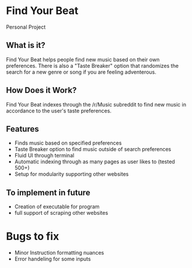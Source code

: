 # Find Your Beat
Personal Project
## What is it?
Find Your Beat helps people find new music based on their own preferences. There is also a "Taste Breaker" option that randomizes the search for a new genre or song if you are feeling adventerous.

## How Does it Work?
Find Your Beat indexes through the /r/Music subreddit to find new music in accordance to the user's taste preferences.

## Features
* Finds music based on specified preferences
* Taste Breaker option to find music outside of search preferences
* Fluid UI through terminal
* Automatic indexing through as many pages as user likes to (tested 500+)
* Setup for modularity supporting other websites

## To implement in future
* Creation of executable for program
* full support of scraping other websites

# Bugs to fix
* Minor Instruction formatting nuances
* Error handeling for some inputs

